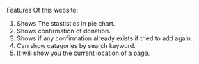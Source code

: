 Features Of this website: 
1. Shows The stastistics in pie chart. 
2. Shows confirmation of donation.
3. Shows if any confirmation already exists if tried to add again.
4. Can show catagories by search keyword.
5. It will show you the current location of a page.